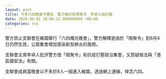 ```yaml
---
layout: post
title: 今年六四晚會不獲批　警方稱仍有限聚令　李卓人指打壓
date: 2020-06-01 18:06:22.000000000 +08:00
categories: rss
---
```


警方禁止支聯會在維園舉行「六四燭光晚會」，警方解釋是由於「限聚令」到6月4日仍然生效，公眾集會增加感染新型肺炎的風險。

支聯會主席李卓人批評警方借「限聚令」和抗疫打壓政治集會，又質疑做法與「港區國安法」有關。

支聯會成員當晚會以不多於8人一組進入維園，透過網上連線，悼念六四。

